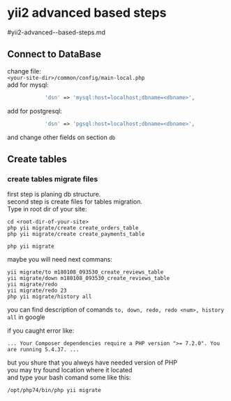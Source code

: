 # yii2 advanced based steps
#yii2-advanced--based-steps.md
<!-- yii2-advanced--based-steps.md -->

## Connect to DataBase
change file:<br/>
`<your-site-dir>/common/config/main-local.php`<br/>
add for mysql:
```php
            'dsn' => 'mysql:host=localhost;dbname=<dbname>',
```
add for postgresql:
```php
            'dsn' => 'pgsql:host=localhost;dbname=<dbname>',
```
and change other fields on section ` db `

## Create tables
### create tables migrate files
first step is planing db structure.<br/>
second step is create files for tables migration.<br/>
Type in root dir of your site:<br/>
```
cd <root-dir-of-your-site>
php yii migrate/create create_orders_table
php yii migrate/create create_payments_table

php yii migrate
```

maybe you will need next commans:
```
yii migrate/to m180108_093530_create_reviews_table
yii migrate/down m180108_093530_create_reviews_table
yii migrate/redo
yii migrate/redo 23
php yii migrate/history all
```
you can find description of comands `to, down, redo, redo <num>, history all` in google

if you caught error like:
```
... Your Composer dependencies require a PHP version ">= 7.2.0". You are running 5.4.37. ...
```
but you shure that you alweys have needed version of PHP<br/>
you may try found location where it located<br/>
and type your bash comand some like this:
```
/opt/php74/bin/php yii migrate
```